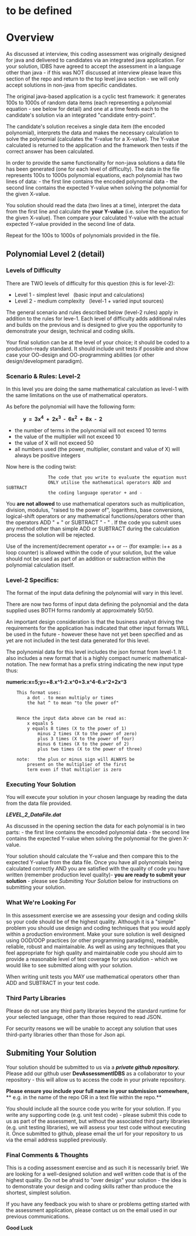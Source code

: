 # to be defined

# Overview
As discussed at interview, this coding assessment was originally designed for java and delivered to candidates via an integrated java application.
For your solution, IDBS have agreed to accept the assessment in a language other than java - if this was NOT discussed at interview please leave 
this section of the repo and return to the top level java section - we will only accept solutions in non-java from specific candidates.

The original java-based application is a cyclic test framework: it generates 100s to 1000s of random data items (each representing a polynomial equation - see below for detail) 
and one at a time feeds each to the candidate's solution via an integrated "candidate entry-point".

The candidate's solution receives a single data item (the encoded polynomial), interprets the data and makes the necessary calculation to solve the polynomial (calculates the Y-value for a X-value). 
The Y-value calculated is returned to the application and the framework then tests if the correct answer has been calculated.

In order to provide the same functionality for non-java solutions a data file has been generated (one for each level of difficulty). 
The data in the file represents 100s to 1000s polynomial equations, each polynomial has two lines of data:
	 - the first line contains the encoded polynomial data
	 - the second line contains the expected Y-value when solving the polynomial for the given X-value.
	 
You solution should read the data (two lines at a time), interpret the data from the first line and calculate the **your Y-value** (i.e. solve the equation for the given X-value). 
Then compare your calculated Y-value with the actual expected Y-value provided in the second line of data.

Repeat for the 100s to 1000s of polynomials provided in the file.


## Polynomial Level 2 (detail)

### Levels of Difficulty
There are TWO levels of difficulty for this question (this is for level-2):
 - Level 1 - simplest level&nbsp;&nbsp;&nbsp;(basic input and calculations)
 - Level 2 - medium complexity&nbsp;&nbsp;&nbsp;(level-1 + varied input sources)

The general scenario and rules described below (level-2 rules)
apply in addition to the rules for leve-1. Each level
of difficulty adds additional rules and builds on the previous and
is designed to give you the opportunity to demonstrate your design,
technical and coding skills. 

Your final solution can be at the level of your choice; it should be coded to a 
production-ready standard. It should include unit tests if possible and show case
your OO-design and OO-programming abilities (or other design/development paradigm).

### Scenario &amp; Rules: Level-2
In this level you are doing the same mathematical calculation as level-1 with the same 
limitations on the use of mathematical operators.

As before the polynomial will have the following form: 

<b>&nbsp;&nbsp;&nbsp;&nbsp;&nbsp;&nbsp;&nbsp;&nbsp;&nbsp;&nbsp;&nbsp;&nbsp;&nbsp;&nbsp;y&nbsp;&nbsp;=&nbsp;&nbsp;3x<sup>4</sup>&nbsp;&nbsp;+&nbsp;&nbsp;2x<sup>3</sup>&nbsp;&nbsp;-&nbsp;&nbsp;6x<sup>2</sup>&nbsp;&nbsp;+&nbsp;&nbsp;8x&nbsp;&nbsp;-&nbsp;&nbsp;2</b>

 - the number of terms in the polynomial will not exceed 10 terms
 - the value of the multiplier will not exceed 10
 - the value of X will not exceed 50
 - all numbers used (the power, multiplier, constant and value of X) will always be positive integers


Now here is the coding twist:

					The code that you write to evaluate the equation must
					ONLY utilise the mathematical operators ADD and SUBTRACT 
					the coding language operator + and -

You **are not allowed** to use mathematical operators such as
multiplication, division, modulus, "raised to the power of",
logarithms, base conversions, logical-shift operators or any
mathematical functions/operators other than the operators
ADD "&nbsp;+&nbsp;" or SUBTRACT "&nbsp;-&nbsp;"&nbsp;. If the code you
submit uses any method other than simple ADD or SUBTRACT during
the calculation process the solution will be rejected.

Use of the increment/decrement operator
++&nbsp;or&nbsp;-- (for example: i++ as a loop counter) is
allowed within the code of your solution, but the value should
not be used as part of an addition or subtraction within the
polynomial calculation itself.


### Level-2 Specifics:
The format of the input data defining the polynomial will vary in this level.

There are now two forms of input data defining the polynomial and the data supplied uses BOTH 
forms randomly at approximately 50/50.

An important design consideration is that the business analyst driving the requirements for the
application has indicated that other input formats WILL be
used in the future - however these have not yet been specified
and as yet are not included in the test data generated for this
level.

The polynomial data for this level includes the json format from level-1. It also includes 
a new format that is a highly compact numeric mathematical-notation. The new format has a prefix
string indicating the new input type thus:

**numeric:x=5;y=+8.x^1-2.x^0+3.x^4-6.x^2+2x^3**
        
		This format uses: 
			a dot . to mean multiply or times
			the hat ^ to mean "to the power of"
		
		
		Hence the input data above can be read as: 
			x equals 5
			y equals 8 times (X to the power of 1) 
				minus 2 times (X to the power of zero)
				plus 3 times (X to the power of four)
				minus 6 times (X to the power of 2)
				plus two times (X to the power of three) 
				
		note:	the plus or minus sign will ALWAYS be 
			present on the multiplier of the first 
			term even if that multiplier is zero 
		
		
		
### Executing Your Solution
You will execute your solution in your chosen language by reading the data from the data file provided.

***LEVEL_2_DataFile.dat***

As discussed in the opening section the data for each polynomial is in two parts:
	 - the first line contains the encoded polynomial data
	 - the second line contains the expected Y-value when solving the polynomial for the given X-value.

Your solution should calculate the Y-value and then compare this to the expected Y-value from the data file.
Once you have all polynomials being calculated correctly AND you are satisfied with the quality of code you have
written (remember production level quality)- **you are ready to submit your solution** - 
please see *Submiting Your Solution* below for instructions on submitting your solution.

### What We're Looking For
In this assessment exercise we are assessing your design
and coding skills so your code should be of the highest quality.
Although it is a "simple" problem you should use design and coding
techniques that you would apply within a production environment.
Make your sure solution is well designed using OOD/OOP practices (or other 
programming paradigms), readable, reliable, robust
and maintainable. As well as using any techniques that you feel
appropriate for high quality and maintainable code you should aim
to provide a reasonable level of test coverage for you solution -
which we would like to see submitted along with your solution.


When writing unit tests you MAY use mathematical operators
other than ADD and SUBTRACT in your test code.

### Third Party Libraries
Please do not use any third party libraries beyond the standard runtime for your selected language, 
other than those required to read JSON.

For security reasons we will be unable to accept any solution that uses third-party libraries other 
than those for Json api.

## Submiting Your Solution
Your solution should be submitted to us via a ***private github repository.*** 
Please add our github user **DevAssessmentIDBS** as a collaborator to your 
repository - this will allow us to access the code in your private repository. 

**Please ensure you include your full name in your submission somewhere,**
** e.g. in the name of the repo OR in a text file within the repo.**

You should include all the source code you write for
your solution. If you write any supporting code (e.g. unit test
code) - please submit this code to us as part of the assessment,
but without the associated third party libraries (e.g. unit
testing libraries), we will assess your test code without
executing it. Once submitted to github, please email the url for
your repository to us via the email address supplied previously.


### Final Comments &amp; Thoughts
This is a coding assessment exercise and as such it is
necessarily brief. We are looking for a well-designed solution and
well written code that is of the highest quality. Do not be
afraid to "over design" your solution - the idea is to demonstrate
your design and coding skills rather than produce the shortest,
simplest solution.

If you have any feedback you wish to share or problems
getting started with the assessment application, please contact us
on the email used in our previous communications.



**Good Luck**

